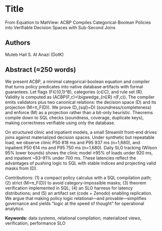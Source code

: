 # Title
From Equation to MatView: ACBP Compiles Categorical-Boolean Policies into Verifiable Decision Spaces with Sub-Second Joins

## Authors
Muteb Hail S. Al Anazi (DotK)

## Abstract (≈250 words)
We present ACBP, a minimal categorical-boolean equation and compiler that turns policy predicates into native database artifacts with formal guarantees. Let flags \(F∈{0,1}^B\), categories \(c∈C\), and rule set \(R\). Validity is computed as \(ACBP(F,c)=\bigwedge_{r∈R} r(F,c)\). The compiler emits validators plus two canonical relations: the decision space \(D\) and its projection \(M=π_F(D)\). We prove \(D_{sql}=D\) (soundness/completeness) and enforce \(M\) as a projection rather than a bit-only heuristic. Theorems compile down to SQL checks (soundness, coverage, duplicate keys), making correctness verifiable using only the database.

On structured clinic and inpatient models, a small Streamlit front-end drives joins against materialized decision spaces. Under synthetic but repeatable load, we observe clinic P50 818 ms and P95 937 ms (n=1,680), and inpatient P50 614 ms and P95 750 ms (n=1,680). Daily SLO tracking (Wilson 95% lower bounds) shows the clinic model ≥95% of loads under 920 ms, and inpatient ~83–91% under 700 ms. These latencies reflect the advantages of pushing logic to SQL with stable indices and projecting valid masks from \(D\).

Contributions: (1) a compact policy calculus with a SQL compilation path; (2) strict \(M=π_F(D)\) to avoid category-impossible masks; (3) theorem verification implemented in SQL; (4) an SLO harness for latency distributions; and (5) an artifact set (code + Zenodo) enabling replication. We argue that making policy logic relational—and provable—simplifies governance and yields “logic at the speed of thought” for operational analytics.

**Keywords:** data systems, relational compilation, materialized views, verification, performance SLO
